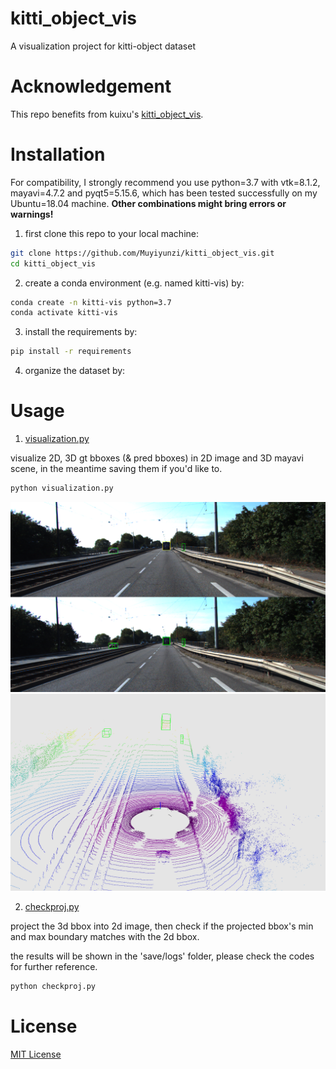 # kitti_object_vis
A visualization project for kitti-object dataset

# Acknowledgement

This repo benefits from kuixu's [kitti_object_vis](https://github.com/kuixu/kitti_object_vis).

# Installation

For compatibility, I strongly recommend you use python=3.7 with vtk=8.1.2, mayavi=4.7.2 and pyqt5=5.15.6, which has been tested successfully on my Ubuntu=18.04 machine. **Other combinations might bring errors or warnings!**

1. first clone this repo to your local machine:

```bash
git clone https://github.com/Muyiyunzi/kitti_object_vis.git
cd kitti_object_vis
```

2. create a conda environment (e.g. named kitti-vis) by:

```bash
conda create -n kitti-vis python=3.7
conda activate kitti-vis
```

3. install the requirements by:

```bash
pip install -r requirements
```

4. organize the dataset by:



# Usage

1. [visualization.py](visualization.py)

visualize 2D, 3D gt bboxes (& pred bboxes) in 2D image and 3D mayavi scene, in the meantime saving them if you'd like to.

```bash
python visualization.py
```

![](git_imgs/img_000001.png)
![](git_imgs/scene_000001.png)

2. [checkproj.py](checkproj.py)

project the 3d bbox into 2d image, then check if the projected bbox's min and max boundary matches with the 2d bbox.

the results will be shown in the 'save/logs' folder, please check the codes for further reference.

```bash
python checkproj.py
```


# License

[MIT License](LICENSE)